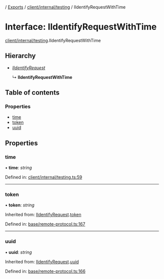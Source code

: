 [](../README.md) / [Exports](../modules.md) / [client/internal/testing](../modules/client_internal_testing.md) / IIdentifyRequestWithTime

# Interface: IIdentifyRequestWithTime

[client/internal/testing](../modules/client_internal_testing.md).IIdentifyRequestWithTime

## Hierarchy

* [*IIdentifyRequest*](base_remote_protocol.iidentifyrequest.md)

  ↳ **IIdentifyRequestWithTime**

## Table of contents

### Properties

- [time](client_internal_testing.iidentifyrequestwithtime.md#time)
- [token](client_internal_testing.iidentifyrequestwithtime.md#token)
- [uuid](client_internal_testing.iidentifyrequestwithtime.md#uuid)

## Properties

### time

• **time**: *string*

Defined in: [client/internal/testing.ts:59](https://github.com/onzag/itemize/blob/55e63f2c/client/internal/testing.ts#L59)

___

### token

• **token**: *string*

Inherited from: [IIdentifyRequest](base_remote_protocol.iidentifyrequest.md).[token](base_remote_protocol.iidentifyrequest.md#token)

Defined in: [base/remote-protocol.ts:167](https://github.com/onzag/itemize/blob/55e63f2c/base/remote-protocol.ts#L167)

___

### uuid

• **uuid**: *string*

Inherited from: [IIdentifyRequest](base_remote_protocol.iidentifyrequest.md).[uuid](base_remote_protocol.iidentifyrequest.md#uuid)

Defined in: [base/remote-protocol.ts:166](https://github.com/onzag/itemize/blob/55e63f2c/base/remote-protocol.ts#L166)
